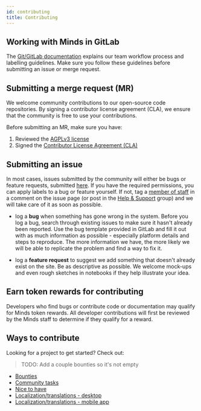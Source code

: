 ```yaml
---
id: contributing
title: Contributing
---
```


## Working with Minds in GitLab

The [Git/GitLab documentation](guides/git.md) explains our team workflow process and labelling guidelines. Make sure you follow these guidelines before submitting an issue or merge request.

## Submitting a merge request (MR)

We welcome community contributions to our open-source code repositories. By signing a contributor license agreement (CLA), we ensure that the community is free to use your contributions.

Before submitting an MR, make sure you have:

1. Reviewed the [AGPLv3 license](contributing/license.md)
2. Signed the <a href="https://na3.docusign.net/Member/PowerFormSigning.aspx?PowerFormId=e9c0907f-7056-403e-9972-0caad4ced5b6&env=na3-eu1&v=2"> Contributor License Agreement (CLA)</a>

## Submitting an issue

In most cases, issues submitted by the community will either be bugs or feature requests, submitted [here](https://gitlab.com/groups/minds/-/issues). If you have the required permissions, you can apply labels to a bug or feature yourself. If not, tag a [member of staff](https://gitlab.com/groups/minds/-/group_members) in a comment on the issue page (or post in the [Help & Support](https://www.minds.com/groups/profile/100000000000000681/feed) group) and we will take care of it as soon as possible.

- log a **bug** when something has gone wrong in the system. Before you log a bug, search through existing issues to make sure it hasn't already been reported. Use the bug template provided in GitLab and fill it out with as much information as possible - especially platform details and steps to reproduce. The more information we have, the more likely we will be able to replicate the problem and find a way to fix it.

- log a **feature request** to suggest we add something that doesn't already exist on the site. Be as descriptive as possible. We welcome mock-ups and even rough sketches in notebooks if they help illustrate your idea.

## Earn token rewards for contributing

Developers who find bugs or contribute code or documentation may qualify for Minds token rewards. All developer contributions will first be reviewed by the Minds staff to determine if they qualify for a reward.

## Ways to contribute

Looking for a project to get started? Check out:

> TODO: Add a couple bounties so it's not empty

- [Bounties](https://gitlab.com/groups/minds/-/issues?label_name%5B%5D=Bounty)
- [Community tasks](https://gitlab.com/groups/minds/-/issues?label_name%5B%5D=T+-+Community)
- [Nice to have](https://gitlab.com/groups/minds/-/issues?scope=all&utf8=%E2%9C%93&state=opened&label_name[]=Priority%3A%3A3%20-%20Nice%20to%20have)
- [Localization/translations - desktop](https://poeditor.com/join/project/A45VLCwD0Y)
- [Localization/translations - mobile app](https://poeditor.com/join/project/QhGWcF9w8T)